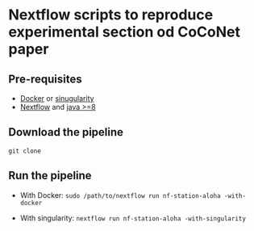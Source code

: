 # Nextflow scripts to reproduce experimental section od CoCoNet paper

## Pre-requisites
- [Docker](https://www.docker.com/) or [sinugularity](https://singularity.lbl.gov/)
- [Nextflow](https://www.nextflow.io/) and [java >=8](https://docs.oracle.com/javase/8/docs/technotes/guides/install/install_overview.html?xd_co_f=6d9b0f78-5eb4-472f-b6e4-8ba32a3ac44f)

## Download the pipeline 
`git clone `

## Run the pipeline

- With Docker:
`sudo /path/to/nextflow run nf-station-aloha -with-docker`

- With singularity:
`nextflow run nf-station-aloha -with-singularity`

